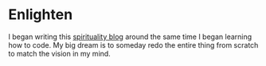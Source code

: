 # Enlighten
I began writing this [spirituality blog](https://toenlighten.com) around the same time I began learning how to code. My big dream is to someday redo the entire thing from scratch to match the vision in my mind.
